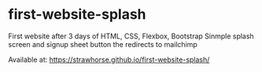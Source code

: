 # first-website-splash
First website after 3 days of HTML, CSS, Flexbox, Bootstrap
Sinmple splash screen and signup sheet button the redirects to mailchimp

Available at: https://strawhorse.github.io/first-website-splash/
